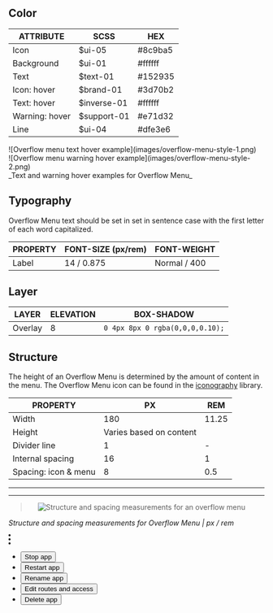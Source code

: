 ## Color

| ATTRIBUTE          | SCSS        | HEX     |
|----------------|-------------|---------|
| Icon           | $ui-05      | #8c9ba5 |
| Background     | $ui-01      | #ffffff |
| Text           | $text-01    | #152935 |
| Icon: hover    | $brand-01   | #3d70b2 |
| Text: hover    | $inverse-01 | #ffffff |
| Warning: hover | $support-01 | #e71d32 |
| Line           | $ui-04      | #dfe3e6 |

<div data-insert-component="ImageGrid">
  <div>
    ![Overflow menu text hover example](images/overflow-menu-style-1.png)
  </div>
  <div>
    ![Overflow menu warning hover example](images/overflow-menu-style-2.png)
  </div>
</div>
_Text and warning hover examples for Overflow Menu_

## Typography

Overflow Menu text should be set in set in sentence case with the first letter of each word capitalized.

| PROPERTY | FONT-SIZE (px/rem)    | FONT-WEIGHT |
|------------|-----------------|--------------|
| Label      | 14 / 0.875 | Normal / 400 |

## Layer

| LAYER      | ELEVATION     | BOX-SHADOW      |
|------------|----------|----------|
| Overlay    | 8        | `0 4px 8px 0 rgba(0,0,0,0.10);`  |

## Structure

The height of an Overflow Menu is determined by the amount of content in the menu. The Overflow Menu icon can be found in the [iconography](/style/iconography/library) library.

| PROPERTY             | PX                      | REM   |
|----------------------|-------------------------|-------|
| Width                | 180                     | 11.25 |
| Height               | Varies based on content |       |
| Divider line         | 1                       | -     |
| Internal spacing     | 16                      | 1     |
| Spacing: icon & menu | 8                       | 0.5   |

---
***
> 
![Structure and spacing measurements for an overflow menu](images/overflow-menu-style-3.png)

_Structure and spacing measurements for Overflow Menu | px / rem_

<div data-insert-component="InteractiveSpec">
  <div data-overflow-menu tabindex="0" aria-label="Overflow menu description" class="bx--overflow-menu">
    <svg class="bx--overflow-menu__icon" width="4" height="20" viewBox="0 0 4 20" fill-rule="evenodd">
      <circle cx="2" cy="2" r="2"></circle>
      <circle cx="2" cy="10" r="2"></circle>
      <circle cx="2" cy="18" r="2"></circle>
    </svg>
    <ul class="bx--overflow-menu-options">
      <li class="bx--overflow-menu-options__option">
        <button class="bx--overflow-menu-options__btn">Stop app</button>
      </li>
      <li class="bx--overflow-menu-options__option">
        <button class="bx--overflow-menu-options__btn">Restart app</button>
      </li>
      <li class="bx--overflow-menu-options__option">
        <button class="bx--overflow-menu-options__btn">Rename app</button>
      </li>
      <li class="bx--overflow-menu-options__option">
        <button class="bx--overflow-menu-options__btn">Edit routes and access</button>
      </li>
      <li class="bx--overflow-menu-options__option bx--overflow-menu-options__option--danger">
        <button class="bx--overflow-menu-options__btn">Delete app</button>
      </li>
    </ul>
  </div>
</div>
